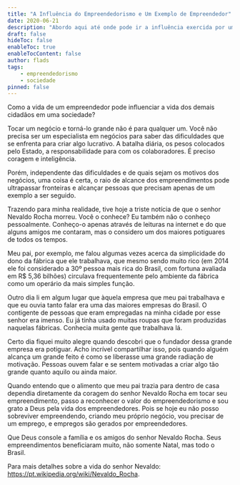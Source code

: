 ```yaml
---
title: "A Influência do Empreendedorismo e Um Exemplo de Empreendedor"
date: 2020-06-21
description: "Abordo aqui até onde pode ir a influência exercida por um empreendedor e trago um exemplo da minha realidade."
draft: false
hideToc: false
enableToc: true
enableTocContent: false
author: flads
tags:
    - empreendedorismo
    - sociedade
pinned: false
---
```


Como a vida de um empreendedor pode influenciar a vida dos demais cidadãos em uma sociedade?

Tocar um negócio e torná-lo grande não é para qualquer um. Você não precisa ser um especialista em negócios para saber das dificuldades que se enfrenta para criar algo lucrativo. A batalha diária, os pesos colocados pelo Estado, a responsabilidade para com os colaboradores. É preciso coragem e inteligência.

Porém, independente das dificuldades e de quais sejam os motivos dos negócios, uma coisa é certa, o raio de alcance dos empreendimentos pode ultrapassar fronteiras e alcançar pessoas que precisam apenas de um exemplo a ser seguido.

Trazendo para minha realidade, tive hoje a triste notícia de que o senhor Nevaldo Rocha morreu. Você o conhece? Eu também não o conheço pessoalmente. Conheço-o apenas através de leituras na internet e do que alguns amigos me contaram, mas o considero um dos maiores potiguares de todos os tempos.

Meu pai, por exemplo, me falou algumas vezes acerca da simplicidade do dono da fábrica que ele trabalhava, que mesmo sendo muito rico (em 2014 ele foi considerado a 30º pessoa mais rica do Brasil, com fortuna avaliada em R$ 5,36 bilhões) circulava frequentemente pelo ambiente da fábrica como um operário da mais simples função.

Outro dia li em algum lugar que àquela empresa que meu pai trabalhava e que eu ouvia tanto falar era uma das maiores empresas do Brasil. O contigente de pessoas que eram empregadas na minha cidade por esse senhor era imenso. Eu já tinha usado muitas roupas que foram produzidas naquelas fábricas. Conhecia muita gente que trabalhava lá.

Certo dia fiquei muito alegre quando descobri que o fundador dessa grande empresa era potiguar. Acho incrível compartilhar isso, pois quando alguém alcança um grande feito é como se liberasse uma grande radiação de motivação. Pessoas ouvem falar e se sentem motivadas a criar algo tão grande quanto aquilo ou ainda maior.

Quando entendo que o alimento que meu pai trazia para dentro de casa dependia diretamente da coragem do senhor Nevaldo Rocha em tocar seu empreendimento, passo a reconhecer o valor do empreendedorismo e sou grato a Deus pela vida dos empreendedores. Pois se hoje eu não posso sobreviver empreendendo, criando meu próprio negócio, vou precisar de um emprego, e empregos são gerados por empreendedores.

Que Deus console a família e os amigos do senhor Nevaldo Rocha. Seus empreendimentos beneficiaram muito, não somente Natal, mas todo o Brasil.

Para mais detalhes sobre a vida do senhor Nevaldo: https://pt.wikipedia.org/wiki/Nevaldo_Rocha.
